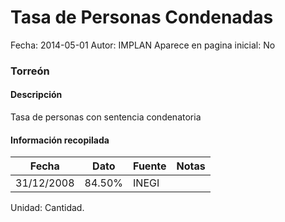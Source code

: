 Tasa de Personas Condenadas
=====

Fecha: 2014-05-01
Autor: IMPLAN
Aparece en pagina inicial: No

### Torreón

#### Descripción

Tasa de personas con sentencia condenatoria

#### Información recopilada

<table class="table table-hover table-bordered matriz">
  <thead>
    <tr><th>Fecha</th><th>Dato</th><th>Fuente</th><th>Notas</th></tr>
  </thead>
  <tbody>
    <tr><td class="centrado">31/12/2008</td><td class="derecha">84.50%</td><td>INEGI</td><td></td></tr>
  </tbody>
</table>

Unidad: Cantidad.
